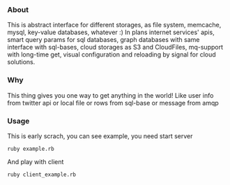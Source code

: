 ### About

This is abstract interface for different storages, as file system, memcache, mysql, key-value databases, whatever :) 
In plans internet services' apis, smart query params for sql databases, graph databases with same interface with sql-bases, cloud storages as S3 and CloudFiles, mq-support with long-time get, visual configuration and reloading by signal for cloud solutions.


### Why

This thing gives you one way to get anything in the world!
Like user info from twitter api or local file or rows from sql-base or message from amqp


### Usage

This is early scrach, you can see example, you need start server

    ruby example.rb

And play with client

    ruby client_example.rb